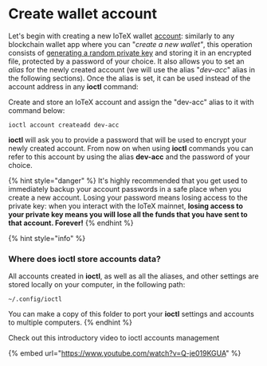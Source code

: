 # Create wallet account

Let's begin with creating a new IoTeX wallet [account](../../basic-concepts/accounts.md): similarly to any blockchain wallet app where you can "_create a new wallet"_, this operation consists of [generating a random private key](../../basic-concepts/accounts-cryptography.md) and storing it in an encrypted file, protected by a password of your choice. It also allows you to set an _alias_ for the newly created account (we will use the alias "_dev-acc_" alias in the following sections). Once the alias is set, it can be used instead of the account address in any **ioctl** command:

Create and store an IoTeX account and assign the "dev-acc" alias to it with command below:

```
ioctl account createadd dev-acc
```

**ioctl** will ask you to provide a password that will be used to encrypt your newly created account. From now on when using **ioctl** commands you can refer to this account by using the alias **dev-acc** and the password of your choice.

{% hint style="danger" %}
It's highly recommended that you get used to immediately backup your account passwords in a safe place when you create a new account. Losing your password means losing access to the private key: when you interact with the IoTeX mainnet, **losing access to your private key means you will lose all the funds that you have sent to that account. Forever!**
{% endhint %}

{% hint style="info" %}
### Where does ioctl store accounts data?

All accounts created in **ioctl**, as well as all the aliases, and other settings are stored locally on your computer, in the following path:

`~/.config/ioctl`

You can make a copy of this folder to port your **ioctl** settings and accounts to multiple computers.
{% endhint %}

Check out this introductory video to ioctl accounts management

{% embed url="https://www.youtube.com/watch?v=Q-je019KGUA" %}
